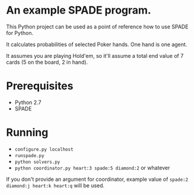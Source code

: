 # An example SPADE program.
 This Python project can be used as a point of reference how to use SPADE for Python.

 It calculates probabilities of selected Poker hands. One hand is one agent.

 It assumes you are playing Hold'em, so it'll assume a total end value of 7 cards (5 on the board, 2 in hand).

# Prerequisites
* Python 2.7
* SPADE

# Running
* `configure.py localhost`
* `runspade.py`
* `python solvers.py`
* `python coordinator.py heart:3 spade:5 diamond:2` or whatever

If you don't provide an argument for coordinator, example value of `spade:2 diamond:j heart:k heart:q` will be used.
